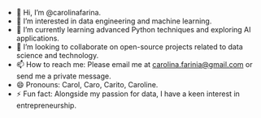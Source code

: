 - 👋 Hi, I’m @carolinafarina.
- 👀 I’m interested in data engineering and machine learning.
- 🌱 I’m currently learning advanced Python techniques and exploring AI applications.
- 💞️ I’m looking to collaborate on open-source projects related to data science and technology.
- 📫 How to reach me: Please email me at carolina.farinia@gmail.com or send me a private message.
- 😄 Pronouns: Carol, Caro, Carito, Caroline.
- ⚡ Fun fact: Alongside my passion for data, I have a keen interest in entrepreneurship.

<!---
carolinafarina/carolinafarina is a ✨ special ✨ repository because its `README.md` (this file) appears on your GitHub profile.
You can click the Preview link to take a look at your changes.
--->
